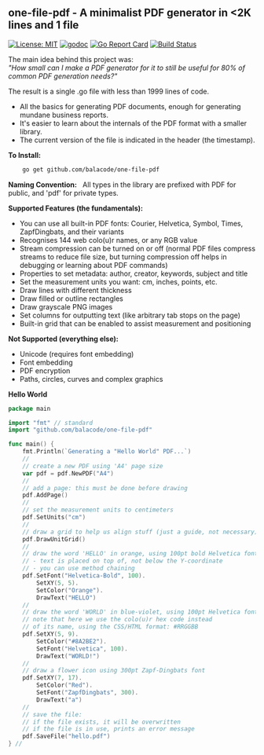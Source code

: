 ## one-file-pdf - A minimalist PDF generator in &lt;2K lines and 1 file
[![License: MIT](https://img.shields.io/badge/License-MIT-yellow.svg)](https://opensource.org/licenses/MIT)
[![godoc](https://godoc.org/github.com/balacode/one-file-pdf?status.svg)](https://godoc.org/github.com/balacode/one-file-pdf)
[![Go Report Card](https://goreportcard.com/badge/github.com/balacode/one-file-pdf)](https://goreportcard.com/report/github.com/balacode/one-file-pdf)
[![Build Status](https://travis-ci.org/balacode/one-file-pdf.svg?branch=master)](https://travis-ci.org/balacode/one-file-pdf)  

The main idea behind this project was:  
*"How small can I make a PDF generator for it to still be useful for 80% of common PDF generation needs?"*

The result is a single .go file with less than 1999 lines of code.

- All the basics for generating PDF documents, enough for generating mundane business reports.
- It's easier to learn about the internals of the PDF format with a smaller library.
- The current version of the file is indicated in the header (the timestamp).

**To Install:**  

```bash
    go get github.com/balacode/one-file-pdf
```

**Naming Convention:**   
All types in the library are prefixed with PDF for public, and 'pdf' for private types.

**Supported Features (the fundamentals):**
- You can use all built-in PDF fonts: Courier, Helvetica, Symbol, Times, ZapfDingbats, and their variants
- Recognises 144 web colo(u)r names, or any RGB value
- Stream compression can be turned on or off (normal PDF files compress streams to reduce file size, but turning compression off helps in debugging or learning about PDF commands)
- Properties to set metadata: author, creator, keywords, subject and title
- Set the measurement units you want: cm, inches, points, etc.
- Draw lines with different thickness
- Draw filled or outline rectangles
- Draw grayscale PNG images
- Set columns for outputting text (like arbitrary tab stops on the page)
- Built-in grid that can be enabled to assist measurement and positioning

**Not Supported (everything else):**
- Unicode (requires font embedding)
- Font embedding
- PDF encryption
- Paths, circles, curves and complex graphics

**Hello World**

```go
package main 

import "fmt" // standard
import "github.com/balacode/one-file-pdf"

func main() {
	fmt.Println(`Generating a "Hello World" PDF...`)
	//
	// create a new PDF using 'A4' page size
	var pdf = pdf.NewPDF("A4")
	//
	// add a page: this must be done before drawing
	pdf.AddPage()
	//
	// set the measurement units to centimeters
	pdf.SetUnits("cm")
	//
	// draw a grid to help us align stuff (just a guide, not necessary)
	pdf.DrawUnitGrid()
	//
	// draw the word 'HELLO' in orange, using 100pt bold Helvetica font
	// - text is placed on top of, not below the Y-coordinate
	// - you can use method chaining
	pdf.SetFont("Helvetica-Bold", 100).
		SetXY(5, 5).
		SetColor("Orange").
		DrawText("HELLO")
	//
	// draw the word 'WORLD' in blue-violet, using 100pt Helvetica font
	// note that here we use the colo(u)r hex code instead
	// of its name, using the CSS/HTML format: #RRGGBB
	pdf.SetXY(5, 9).
		SetColor("#8A2BE2").
		SetFont("Helvetica", 100).
		DrawText("WORLD!")
	//
	// draw a flower icon using 300pt Zapf-Dingbats font
	pdf.SetXY(7, 17).
		SetColor("Red").
		SetFont("ZapfDingbats", 300).
		DrawText("a")
	//
	// save the file:
	// if the file exists, it will be overwritten
	// if the file is in use, prints an error message
	pdf.SaveFile("hello.pdf")
} //                                                                        main
```
